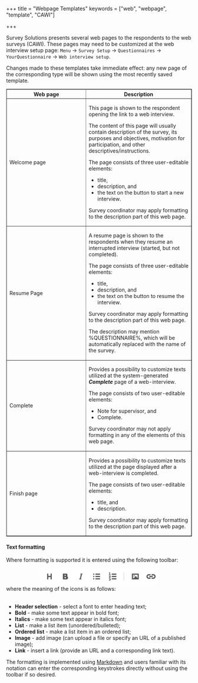 ﻿+++
title = "Webpage Templates"
keywords = ["web", "webpage", "template", "CAWI"]

+++

Survey Solutions presents several web pages to the respondents to the web
surveys (CAWI). These pages may need to be customized at the web interview
setup page: `Menu` &#x2192; `Survey Setup` &#x2192; `Questionnaires` &#x2192;
`YourQuestionnaire` &#x2192; `Web interview setup`.

Changes made to these templates take immediate effect: any new page of the
corresponding type will be shown using the most recently saved template.

<TABLE class="table table-striped table-hover" border>
<TR class="header bg-warning">
  <TH width=200>Web page</TH>
  <TH>Description</TH>
</TR>

<TR>
  <TD>Welcome page</TD>
  <TD>
    <P>
      This page is shown to the respondent opening the link to a web interview.
    </P>
    <P>
      The content of this page will usually contain description of the survey,
      its purposes and objectives, motivation for participation, and other
      descriptives/instructions.
    </P>
    <P>
      The page consists of three user-editable elements:
      <UL><LI>title,</LI><LI>description, and</LI><LI>the text on
      the button to start a new interview.</LI></UL>
    </P>
    <P>
      Survey coordinator may apply formatting to the description part of this
      web page.
    </P>
  </TD>
</TR>


<TR>
  <TD>Resume Page</TD>
  <TD><P>A resume page is shown to the respondents when they resume an
  interrupted interview (started, but not completed).</P>
  <P>
    The page consists of three user-editable elements:
    <UL><LI>title,</LI><LI>description, and</LI><LI>the text on
    the button to resume the interview.</LI></UL>
  </P>
  <P>
    Survey coordinator may apply formatting to the description part of this
    web page.
  </P>
  <P>
    The description may mention %QUESTIONNAIRE%, which will be automatically
    replaced with the name of the survey.
  </P>
  </TD>
</TR>


<TR>
  <TD>Complete</TD>
  <TD><P>Provides a possibility to customize texts utilized at the
  system-generated <B><I>Complete</I></B> page of a web-interview.</P>
  <P>
    The page consists of two user-editable elements:
    <UL><LI>Note for supervisor, and</LI><LI>Complete.</LI></UL>
  </P>
  <P>
    Survey coordinator may not apply formatting in any of the elements of this
    web page.
  </P>
  </TD>
</TR>


<TR>
  <TD>Finish page</TD>
  <TD><P>Provides a possibility to customize texts utilized at the
  page displayed after a web-interview is completed.</P>
  <P>
    The page consists of two user-editable elements:
    <UL><LI>title, and</LI><LI>description.</LI></UL>
  </P>
  <P>
    Survey coordinator may apply formatting to the description part of this
    web page.
  </P>
  </TD>
</TR>

</TABLE>

#### Text formatting

Where formatting is supported it is entered using the following toolbar:
<CENTER>
<IMG src="images/formatting_toolbar.png" width=320>
</CENTER>
where the meaning of the icons is as follows:<BR><BR>
<UL>
  <LI><B>Header selection</B> - select a font to enter heading text;</LI>
  <LI><B>Bold</B> - make some text appear in bold font;</LI>
  <LI><B>Italics</B> - make some text appear in italics font;</LI>
  <LI><B>List</B> - make a list item (unordered/bulleted);</LI>
  <LI><B>Ordered list</B> - make a list item in an ordered list;</LI>
  <LI><B>Image</B> - add image (can upload a file or specify an URL of a
    published image);</LI>
  <LI><B>Link</B> - insert a link (provide an URL and a corresponding link text).
</UL>

The formatting is implemented using
[Markdown](https://en.wikipedia.org/wiki/Markdown) and users familiar with its
notation can enter the corresponding keystrokes directly without using the
toolbar if so desired.

